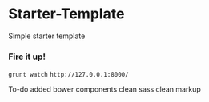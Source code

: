 Starter-Template
=============

Simple starter template

### Fire it up!

`grunt watch`
`http://127.0.0.1:8000/`


To-do
added bower components
clean sass
clean markup

